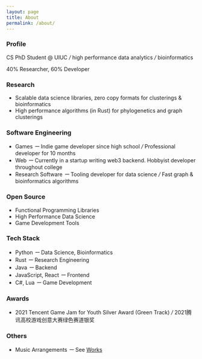 ```yaml
---
layout: page
title: About
permalink: /about/
---
```


### Profile

CS PhD Student @ UIUC <em class="deemph">/</em> high performance data analytics <em class="deemph">/</em> bioinformatics

40% Researcher, 60% Developer

### Research

- Scalable data science libraries, zero copy formats for clusterings & bioinformatics
- High performance algorithms (in Rust) for phylogenetics and graph clusterings

### Software Engineering

 - Games <em class="deemph">ー</em> Indie game developer since high school <em class="deemph">/</em> Professional developer for 10 months
 - Web <em class="deemph">ー</em> Currently in a startup writing web3 backend. Hobbyist developer throughout college
 - Research Software <em class="deemph">ー</em> Tooling developer for data science <em class="deemph">/</em> Fast graph & bioinformatics algorithms

### Open Source

 - Functional Programming Libraries
 - High Performance Data Science
 - Game Development Tools

### Tech Stack

 - Python <em class="deemph">ー</em> Data Science, Bioinformatics
 - Rust <em class="deemph">ー</em> Research Engineering
 - Java <em class="deemph">ー</em> Backend
 - JavaScript, React <em class="deemph">ー</em> Frontend
 - C#, Lua <em class="deemph">ー</em> Game Development
 

### Awards

 - 2021 Tencent Game Jam for Youth Silver Award (Green Track) <em class="deemph">/</em> 2021腾讯高校游戏创意大赛绿色赛道银奖

### Others

 - Music Arrangements <em class="deemph">ー</em> See [Works](/portfolio/#music)